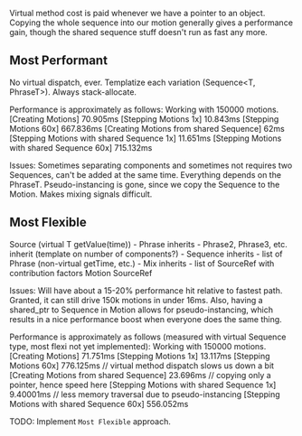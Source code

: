 Virtual method cost is paid whenever we have a pointer to an object.
Copying the whole sequence into our motion generally gives a performance gain, though the shared sequence stuff doesn't run as fast any more.

## Most Performant

No virtual dispatch, ever.
Templatize each variation (Sequence<T, PhraseT>).
Always stack-allocate.

Performance is approximately as follows:
Working with 150000 motions.
[Creating Motions]                                70.905ms
[Stepping Motions 1x]                             10.843ms
[Stepping Motions 60x]                            667.836ms
[Creating Motions from shared Sequence]           62ms
[Stepping Motions with shared Sequence 1x]        11.651ms
[Stepping Motions with shared Sequence 60x]       715.132ms

Issues:
Sometimes separating components and sometimes not requires two Sequences, can't be added at the same time.
Everything depends on the PhraseT.
Pseudo-instancing is gone, since we copy the Sequence to the Motion.
Makes mixing signals difficult.

## Most Flexible

Source<T> (virtual T getValue(time))
	- Phrase inherits
		- Phrase2, Phrase3, etc. inherit (template on number of components?)
	- Sequence inherits
		- list of Phrase<T> (non-virtual getTime, etc.)
	- Mix inherits
		- list of SourceRef<T> with contribution factors
Motion
	SourceRef<T>

Issues:
Will have about a 15-20% performance hit relative to fastest path.
Granted, it can still drive 150k motions in under 16ms.
Also, having a shared_ptr to Sequence in Motion allows for pseudo-instancing,
which results in a nice performance boost when everyone does the same thing.

Performance is approximately as follows (measured with virtual Sequence type, most flexi not yet implemented):
Working with 150000 motions.
[Creating Motions]                                71.751ms
[Stepping Motions 1x]                             13.117ms
[Stepping Motions 60x]                            776.125ms		// virtual method dispatch slows us down a bit
[Creating Motions from shared Sequence]           23.696ms		// copying only a pointer, hence speed here
[Stepping Motions with shared Sequence 1x]        9.40001ms		// less memory traversal due to pseudo-instancing
[Stepping Motions with shared Sequence 60x]       556.052ms

TODO:
Implement `Most Flexible` approach.
